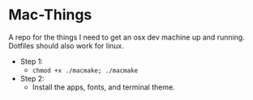 # Mac-Things

A repo for the things I need to get an osx dev machine up and running.
Dotfiles should also work for linux.

* Step 1:
  * `chmod +x ./macmake; ./macmake`
* Step 2:
  * Install the apps, fonts, and terminal theme.
